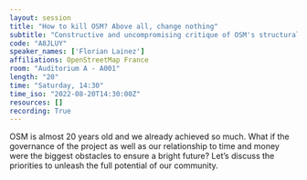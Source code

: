 ```yaml
---
layout: session
title: "How to kill OSM? Above all, change nothing"
subtitle: "Constructive and uncompromising critique of OSM's structural problems from a longtime contributor’s point-of-view"
code: "A8JLUY"
speaker_names: ['Florian Lainez']
affiliations: OpenStreetMap France
room: "Auditorium A - A001"
length: "20"
time: "Saturday, 14:30"
time_iso: "2022-08-20T14:30:00Z"
resources: []
recording: True
---
```


OSM is almost 20 years old and we already achieved so much. What if the governance of the project as well as our relationship to time and money were the biggest obstacles to ensure a bright future?
Let’s discuss the priorities to unleash the full potential of our community.

